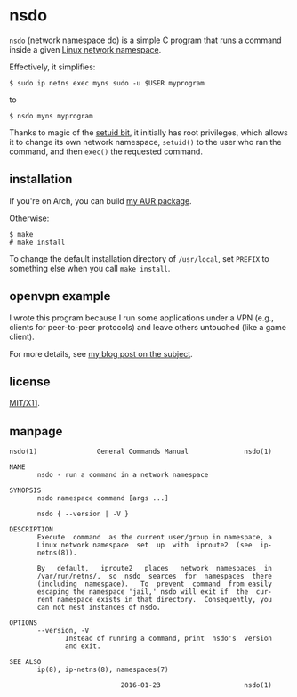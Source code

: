 nsdo
====

`nsdo` (network namespace do) is a simple C program that runs a command
inside a given [Linux network namespace][1].

Effectively, it simplifies:

    $ sudo ip netns exec myns sudo -u $USER myprogram

to

    $ nsdo myns myprogram

Thanks to magic of the [setuid bit][2], it initially has root
privileges, which allows it to change its own network namespace,
`setuid()` to the user who ran the command, and then `exec()` the
requested command.

installation
------------

If you're on Arch, you can build [my AUR package][4].

Otherwise:

    $ make
    # make install

To change the default installation directory of `/usr/local`, set
`PREFIX` to something else when you call `make install`.

openvpn example
---------------

I wrote this program because I run some applications under a VPN (e.g.,
clients for peer-to-peer protocols) and leave others untouched (like a
game client).

For more details, see [my blog post on the subject][5].

license
-------
[MIT/X11][3].

[1]: https://lwn.net/Articles/580893/
[2]: https://en.wikipedia.org/wiki/Setuid
[3]: https://github.com/ausbin/nsdo/blob/master/LICENSE
[4]: https://aur.archlinux.org/packages/nsdo-git/
[5]: https://austinjadams.com/blog/running-select-applications-through-openvpn/

manpage
-------

    nsdo(1)               General Commands Manual              nsdo(1)
    
    NAME
           nsdo - run a command in a network namespace
    
    SYNOPSIS
           nsdo namespace command [args ...]
    
           nsdo { --version | -V }
    
    DESCRIPTION
           Execute  command  as the current user/group in namespace, a
           Linux network namespace  set  up  with  iproute2  (see  ip-
           netns(8)).
    
           By   default,   iproute2   places   network  namespaces  in
           /var/run/netns/,  so  nsdo  searces  for  namespaces  there
           (including  namespace).   To  prevent  command  from easily
           escaping the namespace 'jail,' nsdo will exit if  the  cur‐
           rent namespace exists in that directory.  Consequently, you
           can not nest instances of nsdo.
    
    OPTIONS
           --version, -V
                  Instead of running a command, print  nsdo's  version
                  and exit.
    
    SEE ALSO
           ip(8), ip-netns(8), namespaces(7)
    
                                2016-01-23                     nsdo(1)
